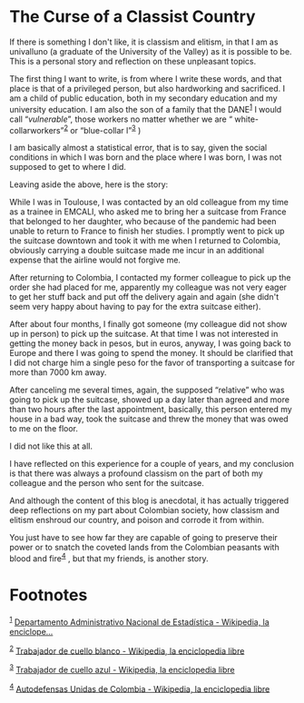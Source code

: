 
# The Curse of a Classist Country


If there is something I don't like, it is classism and elitism, in that I am as univalluno (a graduate of the University of the Valley) as it is possible to be. This is a personal story and reflection on these unpleasant topics.


The first thing I want to write, is from where I write these words, and that place is that of a privileged person, but also hardworking and sacrificed. I am a child of public education, both in my secondary education and my university education. I am also the son of a family that the DANE<sup><a id="fnr.1" class="footref" href="#fn.1" role="doc-backlink">1</a></sup>  I would call  &ldquo;*vulnerable*&rdquo;, those workers no matter whether we are &ldquo; white-collarworkers&rdquo;<sup><a id="fnr.2" class="footref" href="#fn.2" role="doc-backlink">2</a></sup>  or &ldquo;blue-collar l&rdquo;<sup><a id="fnr.3" class="footref" href="#fn.3" role="doc-backlink">3</a></sup>  )

I am basically almost a statistical error, that is to say, given the social conditions in which I was born and the place where I was born, I was not supposed to get to where I did.

Leaving aside the above, here is the story:

While I was in Toulouse, I was contacted by an old colleague from my time as a trainee in EMCALI, who asked me to bring her a suitcase from France that belonged to her daughter, who because of the pandemic had been unable to return to France to finish her studies. I promptly went to pick up the suitcase downtown and took it with me when I returned to Colombia, obviously carrying a double suitcase made me incur in an additional expense that the airline would not forgive me.

After returning to Colombia, I contacted my former colleague to pick up the order she had placed for me, apparently my colleague was not very eager to get her stuff back and put off the delivery again and again (she didn't seem very happy about having to pay for the extra suitcase either).

After about four months, I finally got someone (my colleague did not show up in person) to pick up the suitcase. At that time I was not interested in getting the money back in pesos, but in euros, anyway, I was going back to Europe and there I was going to spend the money. It should be clarified that I did not charge him a single peso for the favor of transporting a suitcase for more than 7000 km away.

After canceling me several times, again, the supposed “relative” who was going to pick up the suitcase, showed up a day later than agreed and more than two hours after the last appointment, basically, this person entered my house in a bad way, took the suitcase and threw the money that was owed to me on the floor.

I did not like this at all.

I have reflected on this experience for a couple of years, and my conclusion is that there was always a profound classism on the part of both my colleague and the person who sent for the suitcase.

And although the content of this blog is anecdotal, it has actually triggered deep reflections on my part about Colombian society, how classism and elitism enshroud our country, and poison and corrode it from within.

You just have to see how far they are capable of going to preserve their power or to snatch the coveted lands from the Colombian peasants with blood and fire<sup><a id="fnr.4" class="footref" href="#fn.4" role="doc-backlink">4</a></sup> , but that my friends, is another story.


# Footnotes

<sup><a id="fn.1" href="#fnr.1">1</a></sup> [Departamento Administrativo Nacional de Estadística - Wikipedia, la enciclope&#x2026;](https://es.wikipedia.org/wiki/Departamento_Administrativo_Nacional_de_Estad%C3%ADstica)

<sup><a id="fn.2" href="#fnr.2">2</a></sup> [Trabajador de cuello blanco - Wikipedia, la enciclopedia libre](https://es.wikipedia.org/wiki/Trabajador_de_cuello_blanco)

<sup><a id="fn.3" href="#fnr.3">3</a></sup> [Trabajador de cuello azul - Wikipedia, la enciclopedia libre](https://es.wikipedia.org/wiki/Trabajador_de_cuello_azul)

<sup><a id="fn.4" href="#fnr.4">4</a></sup> [Autodefensas Unidas de Colombia - Wikipedia, la enciclopedia libre](https://es.wikipedia.org/wiki/Autodefensas_Unidas_de_Colombia)

